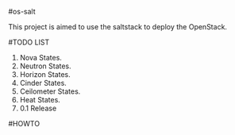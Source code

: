 #os-salt

This project is aimed to use the saltstack to deploy the OpenStack.

#TODO LIST

1. Nova States.
2. Neutron States.
3. Horizon States.
4. Cinder States.
5. Ceilometer States.
6. Heat States.
7. 0.1 Release

#HOWTO
